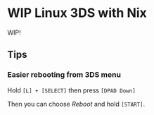WIP Linux 3DS with Nix
======================

WIP!


Tips
----

### Easier rebooting from 3DS menu

Hold `[L] + [SELECT]` then press `[DPAD Down]`

Then you can choose *Reboot* and hold `[START]`.

